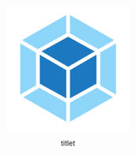 <p align="center">
    <img alt="webpack logo" src="https://github.com/s-r-x/advanced-frontend-template/blob/master/assets/webpack-logo.png" width="250">
    <p align="center">titlet</p>
</p>
